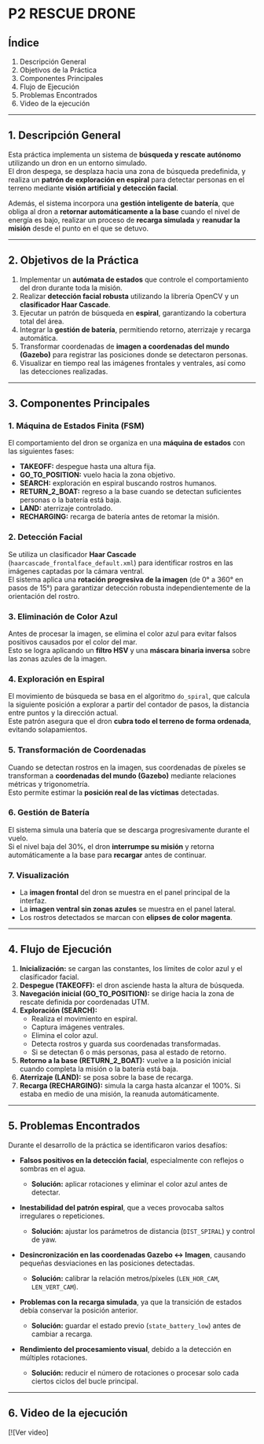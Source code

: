 # P2 RESCUE DRONE

## Índice
1. Descripción General  
2. Objetivos de la Práctica  
3. Componentes Principales  
4. Flujo de Ejecución  
5. Problemas Encontrados  
6. Video de la ejecución  

---

## 1. Descripción General

Esta práctica implementa un sistema de **búsqueda y rescate autónomo** utilizando un dron en un entorno simulado.  
El dron despega, se desplaza hacia una zona de búsqueda predefinida, y realiza un **patrón de exploración en espiral** para detectar personas en el terreno mediante **visión artificial y detección facial**.  

Además, el sistema incorpora una **gestión inteligente de batería**, que obliga al dron a **retornar automáticamente a la base** cuando el nivel de energía es bajo, realizar un proceso de **recarga simulada** y **reanudar la misión** desde el punto en el que se detuvo.  

---

## 2. Objetivos de la Práctica

1. Implementar un **autómata de estados** que controle el comportamiento del dron durante toda la misión.  
2. Realizar **detección facial robusta** utilizando la librería OpenCV y un **clasificador Haar Cascade**.  
3. Ejecutar un patrón de búsqueda en **espiral**, garantizando la cobertura total del área.  
4. Integrar la **gestión de batería**, permitiendo retorno, aterrizaje y recarga automática.  
5. Transformar coordenadas de **imagen a coordenadas del mundo (Gazebo)** para registrar las posiciones donde se detectaron personas.  
6. Visualizar en tiempo real las imágenes frontales y ventrales, así como las detecciones realizadas.  

---

## 3. Componentes Principales

### 1. Máquina de Estados Finita (FSM)
El comportamiento del dron se organiza en una **máquina de estados** con las siguientes fases:  

- **TAKEOFF:** despegue hasta una altura fija.  
- **GO_TO_POSITION:** vuelo hacia la zona objetivo.  
- **SEARCH:** exploración en espiral buscando rostros humanos.  
- **RETURN_2_BOAT:** regreso a la base cuando se detectan suficientes personas o la batería está baja.  
- **LAND:** aterrizaje controlado.  
- **RECHARGING:** recarga de batería antes de retomar la misión.  

### 2. Detección Facial  
Se utiliza un clasificador **Haar Cascade** (`haarcascade_frontalface_default.xml`) para identificar rostros en las imágenes captadas por la cámara ventral.  
El sistema aplica una **rotación progresiva de la imagen** (de 0° a 360° en pasos de 15°) para garantizar detección robusta independientemente de la orientación del rostro.

### 3. Eliminación de Color Azul  
Antes de procesar la imagen, se elimina el color azul para evitar falsos positivos causados por el color del mar.  
Esto se logra aplicando un **filtro HSV** y una **máscara binaria inversa** sobre las zonas azules de la imagen.  

### 4. Exploración en Espiral  
El movimiento de búsqueda se basa en el algoritmo `do_spiral`, que calcula la siguiente posición a explorar a partir del contador de pasos, la distancia entre puntos y la dirección actual.  
Este patrón asegura que el dron **cubra todo el terreno de forma ordenada**, evitando solapamientos.

### 5. Transformación de Coordenadas  
Cuando se detectan rostros en la imagen, sus coordenadas de píxeles se transforman a **coordenadas del mundo (Gazebo)** mediante relaciones métricas y trigonometría.  
Esto permite estimar la **posición real de las víctimas** detectadas.  

### 6. Gestión de Batería  
El sistema simula una batería que se descarga progresivamente durante el vuelo.  
Si el nivel baja del 30%, el dron **interrumpe su misión** y retorna automáticamente a la base para **recargar** antes de continuar.  

### 7. Visualización  
- La **imagen frontal** del dron se muestra en el panel principal de la interfaz.  
- La **imagen ventral sin zonas azules** se muestra en el panel lateral.  
- Los rostros detectados se marcan con **elipses de color magenta**.  

---

## 4. Flujo de Ejecución

1. **Inicialización:** se cargan las constantes, los límites de color azul y el clasificador facial.  
2. **Despegue (TAKEOFF):** el dron asciende hasta la altura de búsqueda.  
3. **Navegación inicial (GO_TO_POSITION):** se dirige hacia la zona de rescate definida por coordenadas UTM.  
4. **Exploración (SEARCH):**  
   - Realiza el movimiento en espiral.  
   - Captura imágenes ventrales.  
   - Elimina el color azul.  
   - Detecta rostros y guarda sus coordenadas transformadas.  
   - Si se detectan 6 o más personas, pasa al estado de retorno.  
5. **Retorno a la base (RETURN_2_BOAT):** vuelve a la posición inicial cuando completa la misión o la batería está baja.  
6. **Aterrizaje (LAND):** se posa sobre la base de recarga.  
7. **Recarga (RECHARGING):** simula la carga hasta alcanzar el 100%. Si estaba en medio de una misión, la reanuda automáticamente.  

---

## 5. Problemas Encontrados

Durante el desarrollo de la práctica se identificaron varios desafíos:

- **Falsos positivos en la detección facial**, especialmente con reflejos o sombras en el agua.  
  - **Solución:** aplicar rotaciones y eliminar el color azul antes de detectar.  

- **Inestabilidad del patrón espiral**, que a veces provocaba saltos irregulares o repeticiones.  
  - **Solución:** ajustar los parámetros de distancia (`DIST_SPIRAL`) y control de yaw.  

- **Desincronización en las coordenadas Gazebo ↔ Imagen**, causando pequeñas desviaciones en las posiciones detectadas.  
  - **Solución:** calibrar la relación metros/píxeles (`LEN_HOR_CAM`, `LEN_VERT_CAM`).  

- **Problemas con la recarga simulada**, ya que la transición de estados debía conservar la posición anterior.  
  - **Solución:** guardar el estado previo (`state_battery_low`) antes de cambiar a recarga.  

- **Rendimiento del procesamiento visual**, debido a la detección en múltiples rotaciones.  
  - **Solución:** reducir el número de rotaciones o procesar solo cada ciertos ciclos del bucle principal.  

---

## 6. Video de la ejecución

[![Ver video]
